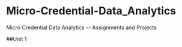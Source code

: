 # Micro-Credential-Data_Analytics
Micro Credential Data Analytics --  Assignments and Projects

##Unit 1








